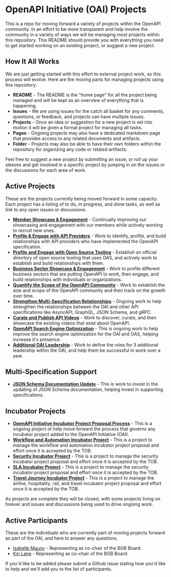 # OpenAPI Initiative (OAI) Projects
This is a repo for moving forward a variety of projects within the OpenAPI community. In an effort to be more transparent and help involve the community in a variety of ways we will be managing most projects within this repository. This README should provide you with everything you need to get started working on an existing project, or suggest a new project.

## How It All Works
We are just getting started with this effort to external project work, so this process will evolve. Here are the moving parts for managing projects using this repository:

- **README** - The README is the "home page" for all the project being managed and will be kept as an overview of everything that is happening.
- **Issues** - We are using issues for the catch all basket for any comments, questions, or feedback, and projects can have multiple issues.
- **Projects** - Once an idea or suggestion for a new project is set into motion it will be given a formal project for managing all tasks.
- **Pages** - Ongoing projects may also have a dedicated markdown page that provides access to any related documents and artifacts.
- **Folder** - Projects may also be able to have their own folders within the repository for organizing any code or related artifacts.

Feel free to suggest a new project by submitting an issue, or roll up your sleeves and get involved in a specific project by jumping in on the issues or the discussions for each area of work.

## Active Projects
These are the projects currently being moved forward in some capacity. Each project has a listing of to do, in progress, and done tasks, as well as link to any open issues or discussions.

- [**Member Showcase & Engagement**](https://github.com/OAI/Projects/projects/2) - Continually improving our showcasing and engagement with our members while actively working to recruit new ones.
- [**Profile & Engage with API Providers**](https://github.com/OAI/Projects/projects/3) - Work to identify, profile, and build relationships with API providers who have implemented the OpenAPI specification.
- [**Profile and Engage with Open Source Tooling**](https://github.com/OAI/Projects/projects/4) - Establish an official directory of open source tooling that uses OAS, and actively work to establish and build relationships with them.
- [**Business Sector Showcase & Engagement**](https://github.com/OAI/Projects/projects/5) - Work to profile different business sectors that are putting OpenAPI to work, then engage, and build relationships with individuals or organizations.
- [**Quantify the Scope of the OpenAPI Community**](https://github.com/OAI/Projects/projects/6) - Work to establish the size and scope of the OpenAPI community and then track on the growth over time.
- [**Strengthen Multi-Specification Relationships**](https://github.com/OAI/Projects/projects/7) - Ongoing work to help strengthen the relationships between the OAI and other API specifications like AsyncAPI, GraphQL, JSON Schema, and gRPC.
- [**Curate and Publish API Videos**](https://github.com/OAI/Projects/projects/8) - Work to discover, curate, and then showcase the existing videos that exist about OpenAPI.
- [**OpenAPI Search Engine Optimization**](https://github.com/OAI/Projects/projects/11) - This is ongoing work to help improve the search engine optimization for the OAI and OAS, helping increase it's presence.
- [**Additional OAI Leadership**](https://github.com/OAI/Projects/projects/9) - Work to define the roles for 3 additional leadership within the OAI, and help them be successful in work over a year.

## Multi-Specification Support

- [**JSON Schema Documentation Update**](https://github.com/OAI/Projects/projects/10) - This is work to invest in the updating of JSON Schema documentation, helping invest in supporting specifications.

## Incubator Projects

- [**OpenAPI Initiative Incubator Project Proposal Process**](https://github.com/OAI/Projects/projects/12) - This is a ongoing project ot help move forward the process that governs any incubator project added to the OpenAPI Initiative (OAI).
- [**Workflow and Automation Incubator Project**](https://github.com/OAI/Projects/projects/13) - This is a project to manage the workflow and automation incubator project proposal and effort once it is accepted by the TOB.
- [**Security Incubator Project**](https://github.com/OAI/Projects/projects/14) - This is a project to manage the security incubator project proposal and effort once it is accepted by the TOB.
- [**SLA Incubator Project**](https://github.com/OAI/Projects/projects/15) - This is a project to manage the security incubator project proposal and effort once it is accepted by the TOB.
- [**Travel Journey Incubator Project**](https://github.com/OAI/Projects/projects/16) - This is a project to manage the airline, hospitality, rail, and travel incubator project proposal and effort once it is accepted by the TOB.

As projects are complete they will be closed, with some projects living on forever and issues and discussions being used to drive ongoing work.

## Active Participants
These are the individuals who are currently part of moving projects forward as part of the OAI, and here to answer any questions.

- [Isabelle Mauny](https://github.com/isamauny) - Representing as co-chair of the BGB Board.
- [Kin Lane](https://github.com/kinlane) - Representing as co-chair of the BGB Board.

If you'd like to be added please submit a Github issue stating how you'd like to help and we'll add you to the list of participants.
